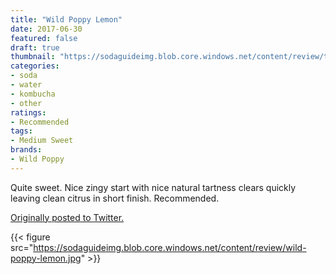 ```yaml
---
title: "Wild Poppy Lemon"
date: 2017-06-30
featured: false
draft: true
thumbnail: "https://sodaguideimg.blob.core.windows.net/content/review/thumbs/wild-poppy-lemon.jpg"
categories:
- soda
- water
- kombucha
- other
ratings:
- Recommended
tags:
- Medium Sweet
brands:
- Wild Poppy
---
```


Quite sweet. Nice zingy start with nice natural tartness clears quickly leaving clean citrus in short finish. Recommended.

[Originally posted to Twitter.](https://twitter.com/Cavorter/status/880845720932282371)

{{< figure src="https://sodaguideimg.blob.core.windows.net/content/review/wild-poppy-lemon.jpg" >}}

